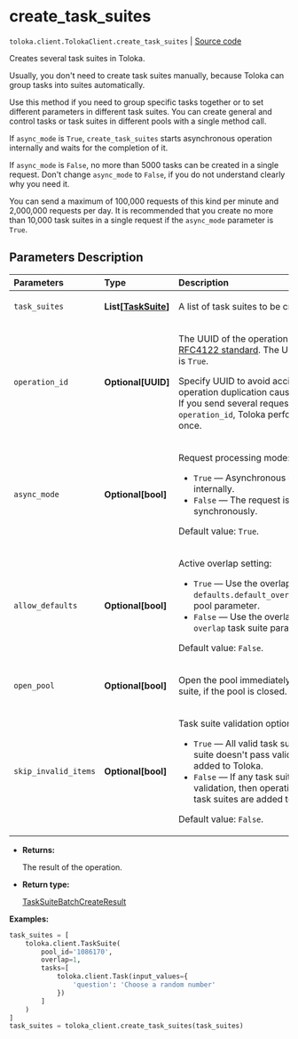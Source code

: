 # create_task_suites
`toloka.client.TolokaClient.create_task_suites` | [Source code](https://github.com/Toloka/toloka-kit/blob/v1.2.3/src/client/__init__.py#L2712)

Creates several task suites in Toloka.


Usually, you don't need to create task suites manually, because Toloka can group tasks into suites automatically.

Use this method if you need to group specific tasks together or to set different parameters in different task suites.
You can create general and control tasks or task suites in different pools with a single method call.

If `async_mode` is `True`, `create_task_suites` starts asynchronous operation internally and waits for the completion of it.

If `async_mode` is `False`, no more than 5000 tasks can be created in a single request. Don't
change `async_mode` to `False`, if you do not understand clearly why you need it.

You can send a maximum of 100,000 requests of this kind per minute and 2,000,000 requests per day.
It is recommended that you create no more than 10,000 task suites in a single request if the `async_mode` parameter is `True`.

## Parameters Description

| Parameters | Type | Description |
| :----------| :----| :-----------|
`task_suites`|**List\[[TaskSuite](toloka.client.task_suite.TaskSuite.md)\]**|<p>A list of task suites to be created.</p>
`operation_id`|**Optional\[UUID\]**|<p>The UUID of the operation that conforms to the [RFC4122 standard](https://tools.ietf.org/html/rfc4122). The UUID is used if `async_mode` is `True`.</p> <p>Specify UUID to avoid accidental errors like Toloka operation duplication caused by network problems. If you send several requests with the same `operation_id`, Toloka performs the operation only once.</p>
`async_mode`|**Optional\[bool\]**|<p>Request processing mode:</p> <ul> <li>`True` — Asynchronous operation is started internally.</li> <li>`False` — The request is processed synchronously.</li> </ul> <p></p><p>Default value: `True`.</p>
`allow_defaults`|**Optional\[bool\]**|<p>Active overlap setting:</p> <ul> <li>`True` — Use the overlap that is set in the `defaults.default_overlap_for_new_task_suites` pool parameter.</li> <li>`False` — Use the overlap that is set in the `overlap` task suite parameter.</li> </ul> <p></p><p>Default value: `False`.</p>
`open_pool`|**Optional\[bool\]**|<p>Open the pool immediately after creating a task suite, if the pool is closed.</p>
`skip_invalid_items`|**Optional\[bool\]**|<p>Task suite validation option:</p> <ul> <li>`True` — All valid task suites are added. If a task suite doesn&#x27;t pass validation, then it is not added to Toloka.</li> <li>`False` — If any task suite doesn&#x27;t pass validation, then operation is cancelled and no task suites are added to Toloka.</li> </ul> <p></p><p>Default value: `False`.</p>

* **Returns:**

  The result of the operation.

* **Return type:**

  [TaskSuiteBatchCreateResult](toloka.client.batch_create_results.TaskSuiteBatchCreateResult.md)

**Examples:**


```python
task_suites = [
    toloka.client.TaskSuite(
        pool_id='1086170',
        overlap=1,
        tasks=[
            toloka.client.Task(input_values={
                'question': 'Choose a random number'
            })
        ]
    )
]
task_suites = toloka_client.create_task_suites(task_suites)
```
